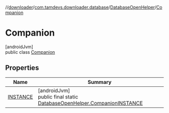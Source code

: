 //[downloader](../../../../index.md)/[com.tamdevs.downloader.database](../../index.md)/[DatabaseOpenHelper](../index.md)/[Companion](index.md)

# Companion

[androidJvm]\
public class [Companion](index.md)

## Properties

| Name | Summary |
|---|---|
| [INSTANCE](index.md#-1588301118%2FProperties%2F1725225430) | [androidJvm]<br>public final static [DatabaseOpenHelper.Companion](index.md)[INSTANCE](index.md#-1588301118%2FProperties%2F1725225430) |
